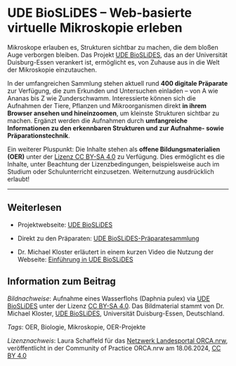 # UDE BioSLiDES – Web-basierte virtuelle Mikroskopie erleben

Mikroskope erlauben es, Strukturen sichtbar zu machen, die dem bloßen Auge verborgen bleiben. Das Projekt [UDE BioSLiDES](https://www.uni-due.de/bioslides/ "BioSLiDES"), das an der Universität Duisburg-Essen verankert ist, ermöglicht es, von Zuhause aus in die Welt der Mikroskopie einzutauchen.

In der umfangreichen Sammlung stehen aktuell rund **400 digitale Präparate** zur Verfügung, die zum Erkunden und Untersuchen einladen – von A wie Ananas bis Z wie Zunderschwamm. Interessierte können sich die Aufnahmen der Tiere, Pflanzen und Mikroorganismen direkt **in ihrem Browser ansehen und hineinzoomen**, um kleinste Strukturen sichtbar zu machen. Ergänzt werden die Aufnahmen durch **umfangreiche Informationen zu den erkennbaren Strukturen und zur Aufnahme- sowie Präparationstechnik**.

Ein weiterer Pluspunkt: Die Inhalte stehen als **offene Bildungsmaterialien (OER)** unter der [Lizenz CC BY-SA 4.0](https://creativecommons.org/licenses/by-sa/4.0/deed.de "Lizenz CC BY-SA 4.0") zu Verfügung. Dies ermöglicht es die Inhalte, unter Beachtung der Lizenzbedingungen, beispielsweise auch im Studium oder Schulunterricht einzusetzen. Weiternutzung ausdrücklich erlaubt!

* * *

## Weiterlesen

- Projektwebseite: [UDE BioSLiDES](https://www.uni-due.de/bioslides/ "UDE BioSLiDES")

- Direkt zu den Präparaten: [UDE BioSLiDES-Präparatesammlung](https://bioslides.biologie.uni-due.de/collection.php "BioSLiDES-Präparatesammlung")

- Dr. Michael Kloster erläutert in einem kurzen Video die Nutzung der Webseite: [Einführung in UDE BioSLiDES](https://www.uni-due.de/bioslides/intro_video_de.php "Einführung in UDE BioSLiDES")

## Information zum Beitrag

*Bildnachweise*: Aufnahme eines Wasserflohs (Daphnia pulex) via [UDE BioSLiDES](https://bioslides.biologie.uni-due.de/viewer.html?id=220 "UDE BioSLiDES") unter der Lizenz [CC BY-SA 4.0](https://creativecommons.org/licenses/by-sa/4.0/deed.de "CC BY-SA 4.0"). Das Bildmaterial stammt von Dr. Michael Kloster, [UDE BioSLiDES](https://www.uni-due.de/bioslides/ "UDE BioSLiDES"), Universität Duisburg-Essen, Deutschland.

*Tags*: OER, Biologie, Mikroskopie, OER-Projekte

*Lizenznachweis*: Laura Schaffeld für das <a href="http://www.orca.nrw/ueber-uns/netzwerk" target="_blank">Netzwerk Landesportal ORCA.nrw</a>, veröffentlicht in der Community of Practice ORCA.nrw am 18.06.2024, <a href="https://creativecommons.org/licenses/by/4.0/" target="_blank">CC BY 4.0</a>



